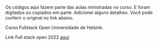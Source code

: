 Os códigos aqui fazem parte das aulas ministradas no curso.
E foram digitados ou copiados em parte. Adicionei alguns detalhes.
Você pode conferir o original no link abaixo.

Curso Fullstack Open Universidade de Helsink.


Link Full stack open 2022 [aqui](https://fullstackopen.com/)
